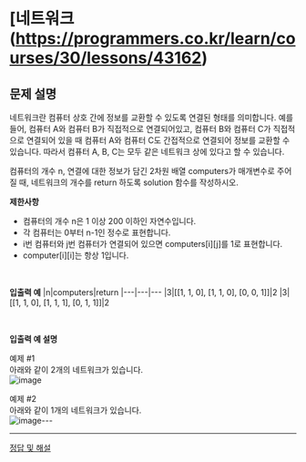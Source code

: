 # [네트워크(https://programmers.co.kr/learn/courses/30/lessons/43162)

## 문제 설명
네트워크란 컴퓨터 상호 간에 정보를 교환할 수 있도록 연결된 형태를 의미합니다. 예를 들어, 컴퓨터 A와 컴퓨터 B가 직접적으로 연결되어있고, 컴퓨터 B와 컴퓨터 C가 직접적으로 연결되어 있을 때 컴퓨터 A와 컴퓨터 C도 간접적으로 연결되어 정보를 교환할 수 있습니다. 따라서 컴퓨터 A, B, C는 모두 같은 네트워크 상에 있다고 할 수 있습니다.

컴퓨터의 개수 n, 연결에 대한 정보가 담긴 2차원 배열 computers가 매개변수로 주어질 때, 네트워크의 개수를 return 하도록 solution 함수를 작성하시오.
<br>

**제한사항**  
* 컴퓨터의 개수 n은 1 이상 200 이하인 자연수입니다.
* 각 컴퓨터는 0부터 n-1인 정수로 표현합니다.
* i번 컴퓨터와 j번 컴퓨터가 연결되어 있으면 computers[i][j]를 1로 표현합니다.
* computer[i][i]는 항상 1입니다.

<br>

**입출력 예**
|n|computers|return
|---|---|---
|3|[[1, 1, 0], [1, 1, 0], [0, 0, 1]]|2
|3|[[1, 1, 0], [1, 1, 1], [0, 1, 1]]|2

<br>

**입출력 예 설명**  

예제 #1  
아래와 같이 2개의 네트워크가 있습니다.  
![image](https://user-images.githubusercontent.com/93430103/154245078-7a80a422-47f7-4caa-9a16-b77e0c0dc5c3.png)

예제 #2  
아래와 같이 1개의 네트워크가 있습니다.  
![image](https://user-images.githubusercontent.com/93430103/154245171-dfcece91-e235-4fcf-8b1e-ceabae54c885.png)---

***
[정답 및 해설](https://github.com/merry-santa/algorithm/blob/main/programmers/DFS:BFS/%ED%83%80%EA%B2%9F%20%EB%84%98%EB%B2%84/JavaSolution.md)
